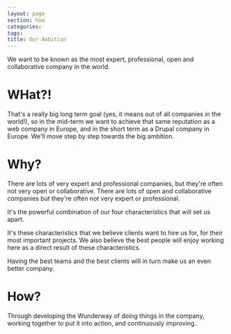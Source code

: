 ```yaml
---
layout: page
section: how
categories:
tags:
title: Our Ambition
---
```


We want to be known as the most expert, professional, open and collaborative company in the world.


# WHat?!
That's a really big long term goal (yes, it means out of all companies in the world!), so in the mid-term we want to achieve that same reputation as a web company in Europe, and in the short term as a Drupal company in Europe. We'll move step by step towards the big ambition.


# Why?
There are lots of very expert and professional companies, but they're often not very open or collaborative. There are lots of open and collaborative companies but they're often not very expert or professional.

It's the powerful combination of our four characteristics that will set us apart.

It's these characteristics that we believe clients want to hire us for, for their most important projects. We also believe the best people will enjoy working here as a direct result of these characteristics.

Having the best teams and the best clients will in turn make us an even better company.


# How?
Through developing the Wunderway of doing things in the company, working together to put it into action, and continuously improving.